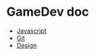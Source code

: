# GameDev doc

- [Javascript](https://github.com/Kirom12/tb-gamedev-doc/blob/master/javascript.md)
- [Git](https://github.com/Kirom12/tb-gamedev-doc/blob/master/git.md)
- [Design](https://github.com/Kirom12/tb-gamedev-doc/blob/master/design.md)
